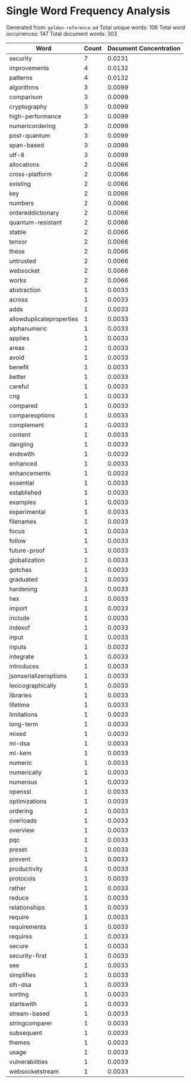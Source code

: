 # Single Word Frequency Analysis

Generated from: `golden-reference.md`
Total unique words: 106
Total word occurrences: 147
Total document words: 303

| Word | Count | Document Concentration |
|------|-------|------------------------|
| security | 7 | 0.0231 |
| improvements | 4 | 0.0132 |
| patterns | 4 | 0.0132 |
| algorithms | 3 | 0.0099 |
| comparison | 3 | 0.0099 |
| cryptography | 3 | 0.0099 |
| high-performance | 3 | 0.0099 |
| numericordering | 3 | 0.0099 |
| post-quantum | 3 | 0.0099 |
| span-based | 3 | 0.0099 |
| utf-8 | 3 | 0.0099 |
| allocations | 2 | 0.0066 |
| cross-platform | 2 | 0.0066 |
| existing | 2 | 0.0066 |
| key | 2 | 0.0066 |
| numbers | 2 | 0.0066 |
| ordereddictionary | 2 | 0.0066 |
| quantum-resistant | 2 | 0.0066 |
| stable | 2 | 0.0066 |
| tensor | 2 | 0.0066 |
| these | 2 | 0.0066 |
| untrusted | 2 | 0.0066 |
| websocket | 2 | 0.0066 |
| works | 2 | 0.0066 |
| abstraction | 1 | 0.0033 |
| across | 1 | 0.0033 |
| adds | 1 | 0.0033 |
| allowduplicateproperties | 1 | 0.0033 |
| alphanumeric | 1 | 0.0033 |
| applies | 1 | 0.0033 |
| areas | 1 | 0.0033 |
| avoid | 1 | 0.0033 |
| benefit | 1 | 0.0033 |
| better | 1 | 0.0033 |
| careful | 1 | 0.0033 |
| cng | 1 | 0.0033 |
| compared | 1 | 0.0033 |
| compareoptions | 1 | 0.0033 |
| complement | 1 | 0.0033 |
| content | 1 | 0.0033 |
| dangling | 1 | 0.0033 |
| endswith | 1 | 0.0033 |
| enhanced | 1 | 0.0033 |
| enhancements | 1 | 0.0033 |
| essential | 1 | 0.0033 |
| established | 1 | 0.0033 |
| examples | 1 | 0.0033 |
| experimental | 1 | 0.0033 |
| filenames | 1 | 0.0033 |
| focus | 1 | 0.0033 |
| follow | 1 | 0.0033 |
| future-proof | 1 | 0.0033 |
| globalization | 1 | 0.0033 |
| gotchas | 1 | 0.0033 |
| graduated | 1 | 0.0033 |
| hardening | 1 | 0.0033 |
| hex | 1 | 0.0033 |
| import | 1 | 0.0033 |
| include | 1 | 0.0033 |
| indexof | 1 | 0.0033 |
| input | 1 | 0.0033 |
| inputs | 1 | 0.0033 |
| integrate | 1 | 0.0033 |
| introduces | 1 | 0.0033 |
| jsonserializeroptions | 1 | 0.0033 |
| lexicographically | 1 | 0.0033 |
| libraries | 1 | 0.0033 |
| lifetime | 1 | 0.0033 |
| limitations | 1 | 0.0033 |
| long-term | 1 | 0.0033 |
| mixed | 1 | 0.0033 |
| ml-dsa | 1 | 0.0033 |
| ml-kem | 1 | 0.0033 |
| numeric | 1 | 0.0033 |
| numerically | 1 | 0.0033 |
| numerous | 1 | 0.0033 |
| openssl | 1 | 0.0033 |
| optimizations | 1 | 0.0033 |
| ordering | 1 | 0.0033 |
| overloads | 1 | 0.0033 |
| overview | 1 | 0.0033 |
| pqc | 1 | 0.0033 |
| preset | 1 | 0.0033 |
| prevent | 1 | 0.0033 |
| productivity | 1 | 0.0033 |
| protocols | 1 | 0.0033 |
| rather | 1 | 0.0033 |
| reduce | 1 | 0.0033 |
| relationships | 1 | 0.0033 |
| require | 1 | 0.0033 |
| requirements | 1 | 0.0033 |
| requires | 1 | 0.0033 |
| secure | 1 | 0.0033 |
| security-first | 1 | 0.0033 |
| see | 1 | 0.0033 |
| simplifies | 1 | 0.0033 |
| slh-dsa | 1 | 0.0033 |
| sorting | 1 | 0.0033 |
| startswith | 1 | 0.0033 |
| stream-based | 1 | 0.0033 |
| stringcomparer | 1 | 0.0033 |
| subsequent | 1 | 0.0033 |
| themes | 1 | 0.0033 |
| usage | 1 | 0.0033 |
| vulnerabilities | 1 | 0.0033 |
| websocketstream | 1 | 0.0033 |
